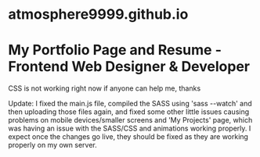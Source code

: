 # atmosphere9999.github.io
<h1 style:"text-align: center;">My Portfolio Page and Resume - Frontend Web Designer &amp; Developer</h1>

CSS is not working right now if anyone can help me, thanks

Update: I fixed the main.js file, compiled the SASS using 'sass --watch' and then uploading those files again,
and fixed some other little issues causing problems on mobile devices/smaller screens and 'My Projects' page,
which was having an issue with the SASS/CSS and animations working properly. 
I expect once the changes go live, they should be fixed as they are working properly on my own server. 
